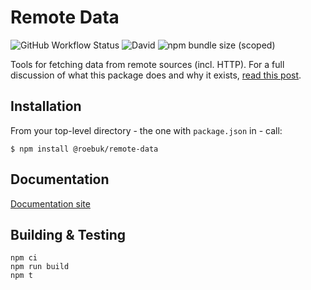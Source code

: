 # Remote Data

![GitHub Workflow Status](https://img.shields.io/github/workflow/status/roebuk/remote-data/Node.js%20CI) ![David](https://img.shields.io/david/roebuk/remote-data) ![npm bundle size (scoped)](https://img.shields.io/bundlephobia/min/@roebuk/remote-data)


Tools for fetching data from remote sources (incl. HTTP). For a full discussion
of what this package does and why it exists, [read this post](http://blog.jenkster.com/2016/06/how-elm-slays-a-ui-antipattern.html).


## Installation

From your top-level directory - the one with `package.json` in - call:

```
$ npm install @roebuk/remote-data
```

## Documentation

[Documentation site](https://remote-data.netlify.app/)

## Building & Testing

```
npm ci
npm run build
npm t
```
